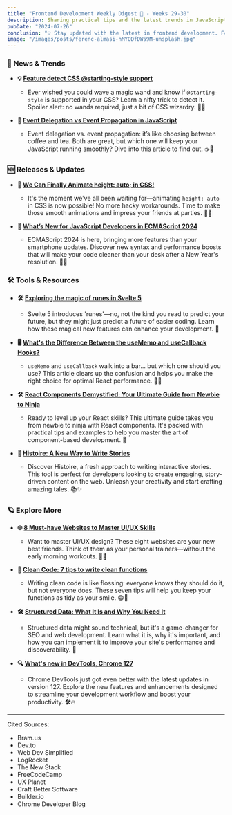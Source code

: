 ```yaml
---
title: "Frontend Development Weekly Digest 🧘 - Weeks 29-30"
description: Sharing practical tips and the latest trends in JavaScript
pubDate: "2024-07-26"
conclusion: "💡 Stay updated with the latest in frontend development. Follow the links for more insights."
image: "/images/posts/ferenc-almasi-hMYODfDWs9M-unsplash.jpg"
---
```


### 📢 News & Trends

- **💡 [Feature detect CSS @starting-style support](https://www.bram.us/2024/07/11/feature-detect-css-starting-style-support/)**

  - Ever wished you could wave a magic wand and know if `@starting-style` is supported in your CSS? Learn a nifty trick to detect it. Spoiler alert: no wands required, just a bit of CSS wizardry. 🧙‍♂️

- **🔄 [Event Delegation vs Event Propagation in JavaScript](https://dev.to/mdhassanpatwary/event-delegation-vs-event-propagation-in-javascript-m9n)**

  - Event delegation vs. event propagation: it’s like choosing between coffee and tea. Both are great, but which one will keep your JavaScript running smoothly? Dive into this article to find out. ☕🍵

### 🆕 Releases & Updates

- **🎉 [We Can Finally Animate height: auto; in CSS!](https://blog.webdevsimplified.com/2024-07/css-calc-size/)**

  - It's the moment we've all been waiting for—animating `height: auto` in CSS is now possible! No more hacky workarounds. Time to make those smooth animations and impress your friends at parties. 🕺💃

- **🔧 [What’s New for JavaScript Developers in ECMAScript 2024](https://thenewstack.io/whats-new-for-javascript-developers-in-ecmascript-2024/)**

  - ECMAScript 2024 is here, bringing more features than your smartphone updates. Discover new syntax and performance boosts that will make your code cleaner than your desk after a New Year's resolution. 🧹✨

### 🛠 Tools & Resources

- **🛠 [Exploring the magic of runes in Svelte 5](https://blog.logrocket.com/exploring-runes-svelte-5/)**

  - Svelte 5 introduces 'runes'—no, not the kind you read to predict your future, but they might just predict a future of easier coding. Learn how these magical new features can enhance your development. 🔮

- **🖥️ [What's the Difference Between the useMemo and useCallback Hooks?](https://www.freecodecamp.org/news/difference-between-usememo-and-usecallback-hooks/)**

  - `useMemo` and `useCallback` walk into a bar… but which one should you use? This article clears up the confusion and helps you make the right choice for optimal React performance. 🍺🍷

- **🛠 [React Components Demystified: Your Ultimate Guide from Newbie to Ninja](https://dev.to/vyan/react-components-demystified-your-ultimate-guide-from-newbie-to-ninja-3l1n)**

  - Ready to level up your React skills? This ultimate guide takes you from newbie to ninja with React components. It's packed with practical tips and examples to help you master the art of component-based development. 🥷

- **📖 [Histoire: A New Way to Write Stories](https://histoire.dev/)**
  - Discover Histoire, a fresh approach to writing interactive stories. This tool is perfect for developers looking to create engaging, story-driven content on the web. Unleash your creativity and start crafting amazing tales. 📚✨

### 🪐 Explore More

- **🌐 [8 Must-have Websites to Master UI/UX Skills](https://uxplanet.org/8-must-have-websites-to-master-ui-ux-skills-5861984d6928)**

  - Want to master UI/UX design? These eight websites are your new best friends. Think of them as your personal trainers—without the early morning workouts. 💪🎨

- **🧹 [Clean Code: 7 tips to write clean functions](https://craftbettersoftware.com/p/clean-code-7-tips-to-write-clean)**

  - Writing clean code is like flossing: everyone knows they should do it, but not everyone does. These seven tips will help you keep your functions as tidy as your smile. 😁🧼

- **🛠 [Structured Data: What It Is and Why You Need It](https://www.builder.io/m/explainers/structured-data)**

  - Structured data might sound technical, but it's a game-changer for SEO and web development. Learn what it is, why it's important, and how you can implement it to improve your site's performance and discoverability. 🚀

- **🔍 [What's new in DevTools, Chrome 127](https://developer.chrome.com/blog/new-in-devtools-127)**

  - Chrome DevTools just got even better with the latest updates in version 127. Explore the new features and enhancements designed to streamline your development workflow and boost your productivity. 🛠️🔥

---

Cited Sources:

- Bram.us
- Dev.to
- Web Dev Simplified
- LogRocket
- The New Stack
- FreeCodeCamp
- UX Planet
- Craft Better Software
- Builder.io
- Chrome Developer Blog
